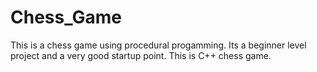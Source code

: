 # Chess_Game
This is a chess game using procedural progamming. Its a beginner level project and a very good startup point. This is  C++ chess game.
